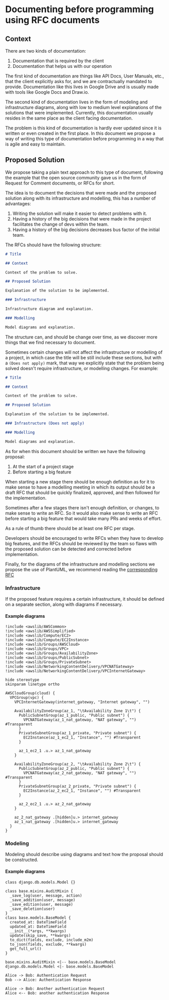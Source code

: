# Documenting before programming using RFC documents

## Context

There are two kinds of documentation:

1. Documentation that is required by the client
2. Documentation that helps us with our operation

The first kind of documentation are things like API Docs, User Manuals, etc., that the client explicitly asks for, and we are contractually mandated to provide. Documentation like this lives in Google Drive and is usually made with tools like Google Docs and Draw.io.

The second kind of documentation lives in the form of modeling and infrastructure diagrams, along with low to medium level explanations of the solutions that were implemented. Currently, this documentation usually resides in the same place as the client facing documentation.

The problem is this kind of documentation is hardly ever updated since it is written or even created in the first place. In this document we propose a way of writing this type of documentation before programming in a way that is agile and easy to maintain.

## Proposed Solution

We propose taking a plain text approach to this type of document, following the example that the open source community gave us in the form of Request for Comment documents, or RFCs for short.

The idea is to document the decisions that were made and the proposed solution along with its infrastructure and modelling, this has a number of advantages:

1. Writing the solution will make it easier to detect problems with it.
2. Having a history of the big decisions that were made in the project facilitates the change of devs within the team.
3. Having a history of the big decisions decreases bus factor of the initial team.

The RFCs should have the following structure:

```markdown
# Title

## Context

Context of the problem to solve.

## Proposed Solution

Explanation of the solution to be implemented.

### Infrastructure

Infrastructure diagram and explanation.

### Modelling

Model diagrams and explanation.
```

The structure can, and should be change over time, as we discover more things that we find necessary to document.

Sometimes certain changes will not affect the infrastructure or modelling of a project, in which case the title will be still include these sections, but with a `(Does not apply)` mark, that way we explicitly state that the problem being solved doesn't require infrastructure, or modelling changes. For example:

```markdown
# Title

## Context

Context of the problem to solve.

## Proposed Solution

Explanation of the solution to be implemented.

### Infrastructure (Does not apply)

### Modelling

Model diagrams and explanation.
```

As for when this document should be written we have the following proposal:

1. At the start of a project stage
2. Before starting a big feature

When starting a new stage there should be enough definition as for it to make sense to have a modelling meeting in which its output should be a draft RFC that should be quickly finalized, approved, and then followed for the implementation.

Sometimes after a few stages there isn't enough definition, or changes, to make sense to write an RFC. So it would also make sense to write an RFC before starting a big feature that would take many PRs and weeks of effort.

As a rule of thumb there should be at least one RFC per stage.

Developers should be encouraged to write RFCs when they have to develop big features, and the RFCs should be reviewed by the team so flaws with the proposed solution can be detected and corrected before implementation.

Finally, for the diagrams of the infrastructure and modelling sections we propose the use of PlantUML, we recommend reading the [corresponding RFC](./2023-11-15-PlantUmlRFC.md)

### Infrastructure

If the proposed feature requires a certain infrastructure, it should be defined on a separate section, along with diagrams if necessary.

#### Example diagrams

```plantuml
!include <awslib/AWSCommon>
!include <awslib/AWSSimplified>
!include <awslib/Compute/EC2>
!include <awslib/Compute/EC2Instance>
!include <awslib/Groups/AWSCloud>
!include <awslib/Groups/VPC>
!include <awslib/Groups/AvailabilityZone>
!include <awslib/Groups/PublicSubnet>
!include <awslib/Groups/PrivateSubnet>
!include <awslib/NetworkingContentDelivery/VPCNATGateway>
!include <awslib/NetworkingContentDelivery/VPCInternetGateway>

hide stereotype
skinparam linetype ortho

AWSCloudGroup(cloud) {
  VPCGroup(vpc) {
    VPCInternetGateway(internet_gateway, "Internet gateway", "")

    AvailabilityZoneGroup(az_1, "\tAvailability Zone 1\t") {
      PublicSubnetGroup(az_1_public, "Public subnet") {
        VPCNATGateway(az_1_nat_gateway, "NAT gateway", "") #Transparent
      }
      PrivateSubnetGroup(az_1_private, "Private subnet") {
        EC2Instance(az_1_ec2_1, "Instance", "") #Transparent
      }

      az_1_ec2_1 .u.> az_1_nat_gateway
    }

    AvailabilityZoneGroup(az_2, "\tAvailability Zone 2\t") {
      PublicSubnetGroup(az_2_public, "Public subnet") {
        VPCNATGateway(az_2_nat_gateway, "NAT gateway", "") #Transparent
      }
      PrivateSubnetGroup(az_2_private, "Private subnet") {
        EC2Instance(az_2_ec2_1, "Instance", "") #Transparent
      }

      az_2_ec2_1 .u.> az_2_nat_gateway
    }

    az_2_nat_gateway .[hidden]u.> internet_gateway
    az_1_nat_gateway .[hidden]u.> internet_gateway
  }
}
```

### Modeling

Modeling should describe using diagrams and text how the proposal should be constructed.

#### Example diagrams

```plantuml
class django.db.models.Model {}

class base.mixins.AuditMixin {
  _save_log(user, message, action)
  _save_addition(user, message)
  _save_edition(user, message)
  _save_deletion(user)
}
class base.models.BaseModel {
  created_at: DateTimeField
  updated_at: DateTimeField
  __init__(*args, **kwargs)
  update(skip_save, **kwargs)
  to_dict(fields, exclude, include_m2m)
  to_json(fields, exclude, **kwargs)
  get_full_url()
}

base.mixins.AuditMixin <|-- base.models.BaseModel
django.db.models.Model <|- base.models.BaseModel
```

```plantuml
Alice -> Bob: Authentication Request
Bob --> Alice: Authentication Response

Alice -> Bob: Another authentication Request
Alice <-- Bob: another authentication Response
```
